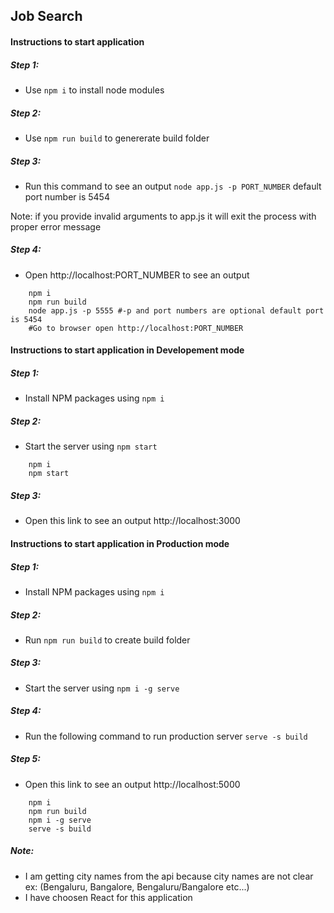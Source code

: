## Job Search


#### Instructions to start application
##### Step 1: 
* Use ```npm i``` to install node modules

##### Step 2:
* Use ```npm run build``` to genererate build folder

##### Step 3:
* Run this command to see an output ```node app.js -p PORT_NUMBER``` default port number is 5454

Note: if you provide invalid arguments to app.js it will exit the process with proper error message
##### Step 4:
* Open http://localhost:PORT_NUMBER to see an output

```
    npm i
    npm run build
    node app.js -p 5555 #-p and port numbers are optional default port is 5454
    #Go to browser open http://localhost:PORT_NUMBER
```
#### Instructions to start application in Developement mode 
##### Step 1:
* Install NPM packages using ```npm i```

##### Step 2:
* Start the server using ```npm start```

```
    npm i 
    npm start
```

##### Step 3: 
* Open this link to see an output http://localhost:3000

#### Instructions to start application in Production mode 
##### Step 1:
* Install NPM packages using ```npm i```

##### Step 2:
* Run ```npm run build``` to create build folder
##### Step 3:
* Start the server using ```npm i -g serve ```

##### Step 4:
* Run the following command to run production server ```serve -s build```
##### Step 5: 
* Open this link to see an output http://localhost:5000

```
    npm i
    npm run build
    npm i -g serve
    serve -s build
```

##### Note:
   + I am getting city names from the api because city names are not clear ex: (Bengaluru, Bangalore, Bengaluru/Bangalore etc...)
   + I have choosen React for this application 

